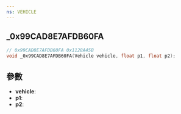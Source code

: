 ```yaml
---
ns: VEHICLE
---
```

## _0x99CAD8E7AFDB60FA

```c
// 0x99CAD8E7AFDB60FA 0x1128A45B
void _0x99CAD8E7AFDB60FA(Vehicle vehicle, float p1, float p2);
```


## 參數
* **vehicle**: 
* **p1**: 
* **p2**: 

